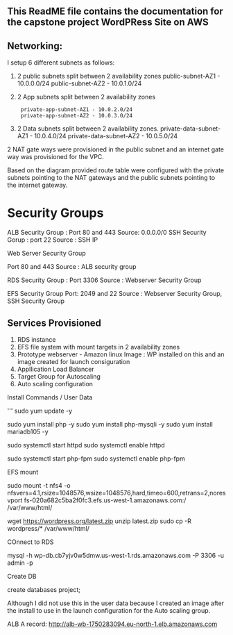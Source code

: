 ## This ReadME file contains the documentation for the capstone project WordPRess Site on AWS

## Networking:

I setup 6 different subnets as follows:

1. 2 public subnets split between 2 availability zones 
        public-subnet-AZ1 - 10.0.0.0/24 
        public-subnet-AZ2 - 10.0.1.0/24
2. 2 App subnets split between 2 availability zones

        private-app-subnet-AZ1 - 10.0.2.0/24
        private-app-subnet-AZ2 - 10.0.3.0/24

3. 2 Data subnets split between 2 availability zones.
        private-data-subnet-AZ1 - 10.0.4.0/24
        private-data-subnet-AZ2 - 10.0.5.0/24

2 NAT gate ways were provisioned in the public subnet and an internet gate way was provisioned for the VPC. 

Based on the diagram provided route table were configured with the private subnets pointing to the NAT gateways and the public subnets pointing to the internet gateway.

# Security Groups

ALB Security Group : Port 80 and 443 Source: 0.0.0.0/0
SSH Security Gorup : port 22 Source : SSH IP

Web Server Security Group

Port 80 and 443 Source : ALB security group

RDS Security Group : Port 3306 Source : Webserver Security Group

EFS Security Group Port: 2049 and 22 Source : Webserver Security Group, SSH Security Group

## Services Provisioned

1. RDS instance
2. EFS file system with mount targets in 2 availability zones
3. Prototype webserver - Amazon linux Image : WP installed on this and an image created  for launch consiguration
4. Appllication Load Balancer
5. Target Group for Autoscaling
6. Auto scaling configuration


Install Commands / User Data

'''
sudo yum update -y

sudo yum install php -y
sudo yum install php-mysqli -y
sudo yum install mariadb105 -y

sudo systemctl start httpd
sudo systemctl enable httpd

sudo systemctl start php-fpm
sudo systemctl enable php-fpm

EFS mount

sudo mount -t nfs4 -o nfsvers=4.1,rsize=1048576,wsize=1048576,hard,timeo=600,retrans=2,noresvport fs-020a682c5ba2f0fc3.efs.us-west-1.amazonaws.com:/ /var/www/html/

wget https://wordpress.org/latest.zip
unzip latest.zip
sudo cp -R wordpress/* /var/www/html/

COnnect to RDS

mysql -h wp-db.cb7yjv0w5dmw.us-west-1.rds.amazonaws.com -P 3306 -u admin -p

Create DB

create databases project;

Although I did not use this in the user data because I created an image after the install to use in the launch configuration for the Auto scaling group.

ALB A record: http://alb-wb-1750283094.eu-north-1.elb.amazonaws.com

